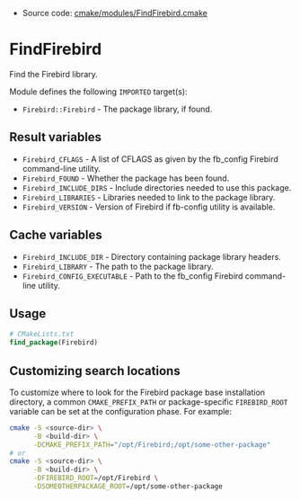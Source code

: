 <!-- This is auto-generated file. -->
* Source code: [cmake/modules/FindFirebird.cmake](https://github.com/petk/php-build-system/blob/master/cmake/cmake/modules/FindFirebird.cmake)

# FindFirebird

Find the Firebird library.

Module defines the following `IMPORTED` target(s):

* `Firebird::Firebird` - The package library, if found.

## Result variables

* `Firebird_CFLAGS` - A list of CFLAGS as given by the fb_config Firebird
  command-line utility.
* `Firebird_FOUND` - Whether the package has been found.
* `Firebird_INCLUDE_DIRS` - Include directories needed to use this package.
* `Firebird_LIBRARIES` - Libraries needed to link to the package library.
* `Firebird_VERSION` - Version of Firebird if fb-config utility is available.

## Cache variables

* `Firebird_INCLUDE_DIR` - Directory containing package library headers.
* `Firebird_LIBRARY` - The path to the package library.
* `Firebird_CONFIG_EXECUTABLE` - Path to the fb_config Firebird command-line
  utility.

## Usage

```cmake
# CMakeLists.txt
find_package(Firebird)
```

## Customizing search locations

To customize where to look for the Firebird package base
installation directory, a common `CMAKE_PREFIX_PATH` or
package-specific `FIREBIRD_ROOT` variable can be set at
the configuration phase. For example:

```sh
cmake -S <source-dir> \
      -B <build-dir> \
      -DCMAKE_PREFIX_PATH="/opt/Firebird;/opt/some-other-package"
# or
cmake -S <source-dir> \
      -B <build-dir> \
      -DFIREBIRD_ROOT=/opt/Firebird \
      -DSOMEOTHERPACKAGE_ROOT=/opt/some-other-package
```
